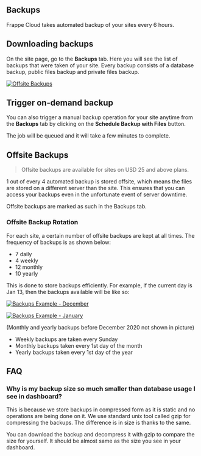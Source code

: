 ## Backups

Frappe Cloud takes automated backup of your sites every 6 hours.

## Downloading backups

On the site page, go to the **Backups** tab. Here you will see the list of backups that were taken of your site. Every backup consists of a database backup, public files backup and private files backup.

[![Offsite Backups](https://frappecloud.com/assets/press/images/docs/site-backups.png)](https://frappecloud.com/assets/press/images/docs/site-backups.png)

## Trigger on-demand backup

You can also trigger a manual backup operation for your site anytime from the **Backups** tab by clicking on the **Schedule Backup with Files** button.

The job will be queued and it will take a few minutes to complete.

## Offsite Backups

> Offsite backups are available for sites on USD 25 and above plans.

1 out of every 4 automated backup is stored offsite, which means the files are stored on a different server than the site. This ensures that you can access your backups even in the unfortunate event of server downtime.

Offsite backups are marked as such in the Backups tab.

### Offsite Backup Rotation

For each site, a certain number of offsite backups are kept at all times. The frequency of backups is as shown below:

*   7 daily
*   4 weekly
*   12 monthly
*   10 yearly

This is done to store backups efficiently. For example, if the current day is Jan 13, then the backups available will be like so:

[![Backups Example - December](https://frappecloud.com/assets/press/images/docs/brs-december.png)](https://frappecloud.com/assets/press/images/docs/brs-december.png)

[![Backups Example - January](https://frappecloud.com/assets/press/images/docs/brs-january.png)](https://frappecloud.com/assets/press/images/docs/brs-january.png)

(Monthly and yearly backups before December 2020 not shown in picture)

*   Weekly backups are taken every Sunday
*   Monthly backups taken every 1st day of the month
*   Yearly backups taken every 1st day of the year

## FAQ

### Why is my backup size so much smaller than database usage I see in dashboard?

This is because we store backups in compressed form as it is static and no operations are being done on it. We use standard unix tool called gzip for compressing the backups. The difference is in size is thanks to the same.

You can download the backup and decompress it with gzip to compare the size for yourself. It should be almost same as the size you see in your dashboard.